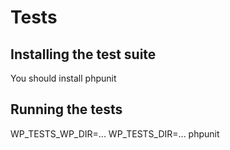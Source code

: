 # Tests

## Installing the test suite

You should install phpunit


## Running the tests

WP_TESTS_WP_DIR=... WP_TESTS_DIR=... phpunit